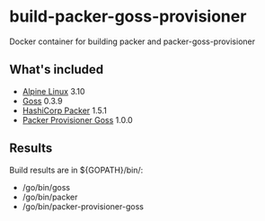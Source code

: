 # build-packer-goss-provisioner
Docker container for building packer and packer-goss-provisioner


## What's included

* [Alpine Linux](https://alpinelinux.org/) 3.10
* [Goss](https://github.com/aelsabbahy/goss/) 0.3.9
* [HashiCorp Packer](https://packer.io/) 1.5.1
* [Packer Provisioner Goss](https://github.com/YaleUniversity/packer-provisioner-goss) 1.0.0


## Results

Build results are in ${GOPATH}/bin/:
* /go/bin/goss
* /go/bin/packer
* /go/bin/packer-provisioner-goss


